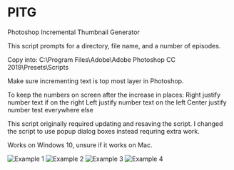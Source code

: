 # PITG
Photoshop Incremental Thumbnail Generator

This script prompts for a directory, file name, and a number of episodes.

Copy into:
C:\Program Files\Adobe\Adobe Photoshop CC 2019\Presets\Scripts

Make sure incrementing text is top most layer in Photoshop.

To keep the numbers on screen after the increase in places:
Right justify number text if on the right
Left justify number text on the left
Center justify number test everywhere else

This script originally required updating and resaving the script. I changed the script to use popup dialog boxes instead requring extra work.

Works on Windows 10, unsure if it works on Mac.

![Example 1](https://raw.githubusercontent.com/kboruff/PITG/master/GameTitle_1.jpg)
![Example 2](https://raw.githubusercontent.com/kboruff/PITG/master/GameTitle_257.jpg)
![Example 3](https://raw.githubusercontent.com/kboruff/PITG/master/GameTitle_501.jpg)
![Example 4](https://raw.githubusercontent.com/kboruff/PITG/master/GameTitle_1000.jpg)
